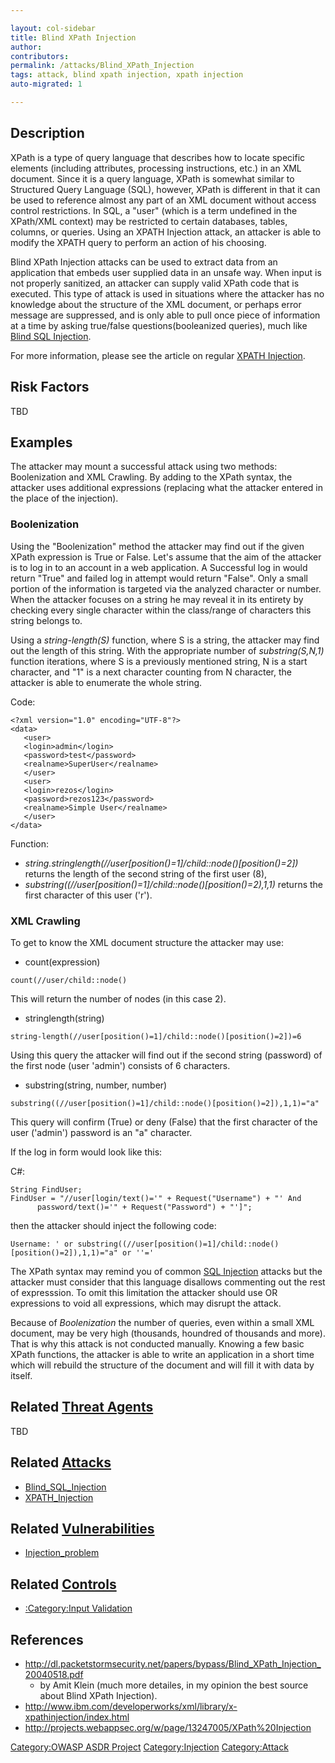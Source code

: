```yaml
---

layout: col-sidebar
title: Blind XPath Injection
author: 
contributors:
permalink: /attacks/Blind_XPath_Injection
tags: attack, blind xpath injection, xpath injection
auto-migrated: 1

---
```


## Description

XPath is a type of query language that describes how to locate specific
elements (including attributes, processing instructions, etc.) in an XML
document. Since it is a query language, XPath is somewhat similar to
Structured Query Language (SQL), however, XPath is different in that it
can be used to reference almost any part of an XML document without
access control restrictions. In SQL, a "user" (which is a term undefined
in the XPath/XML context) may be restricted to certain databases,
tables, columns, or queries. Using an XPATH Injection attack, an
attacker is able to modify the XPATH query to perform an action of his
choosing.

Blind XPath Injection attacks can be used to extract data from an
application that embeds user supplied data in an unsafe way. When input
is not properly sanitized, an attacker can supply valid XPath code that
is executed. This type of attack is used in situations where the
attacker has no knowledge about the structure of the XML document, or
perhaps error message are suppressed, and is only able to pull once
piece of information at a time by asking true/false
questions(booleanized queries), much like [Blind SQL
Injection](Blind_SQL_Injection "wikilink").

For more information, please see the article on regular [XPATH
Injection](XPATH_Injection "wikilink").

## Risk Factors

TBD

## Examples

The attacker may mount a successful attack using two methods:
Boolenization and XML Crawling. By adding to the XPath syntax, the
attacker uses additional expressions (replacing what the attacker
entered in the place of the injection).

### Boolenization

Using the "Boolenization" method the attacker may find out if the given
XPath expression is True or False. Let's assume that the aim of the
attacker is to log in to an account in a web application. A Successful
log in would return "True" and failed log in attempt would return
"False". Only a small portion of the information is targeted via the
analyzed character or number. When the attacker focuses on a string he
may reveal it in its entirety by checking every single character within
the class/range of characters this string belongs to.

Using a *string-length(S)* function, where S is a string, the attacker
may find out the length of this string. With the appropriate number of
*substring(S,N,1)* function iterations, where S is a previously
mentioned string, N is a start character, and "1" is a next character
counting from N character, the attacker is able to enumerate the whole
string.

Code:

    <?xml version="1.0" encoding="UTF-8"?>
    <data>
       <user>
       <login>admin</login>
       <password>test</password>
       <realname>SuperUser</realname>
       </user>
       <user>
       <login>rezos</login>
       <password>rezos123</password>
       <realname>Simple User</realname>
       </user>
    </data>

Function:

  - *string.stringlength(//user\[position()=1\]/child::node()\[position()=2\])*
    returns the length of the second string of the first user (8),
  - *substring((//user\[position()=1\]/child::node()\[position()=2),1,1)*
    returns the first character of this user ('r').

### XML Crawling

To get to know the XML document structure the attacker may use:

  - count(expression)

<!-- end list -->

    count(//user/child::node()

This will return the number of nodes (in this case 2).

  - stringlength(string)

<!-- end list -->

    string-length(//user[position()=1]/child::node()[position()=2])=6

Using this query the attacker will find out if the second string
(password) of the first node (user 'admin') consists of 6 characters.

  - substring(string, number, number)

<!-- end list -->

    substring((//user[position()=1]/child::node()[position()=2]),1,1)="a"

This query will confirm (True) or deny (False) that the first character
of the user ('admin') password is an "a" character.

If the log in form would look like this:

C\#:

    String FindUser;
    FindUser = "//user[login/text()='" + Request("Username") + "' And
          password/text()='" + Request("Password") + "']";

then the attacker should inject the following code:

    Username: ' or substring((//user[position()=1]/child::node()[position()=2]),1,1)="a" or ''='

The XPath syntax may remind you of common [SQL
Injection](SQL_Injection "wikilink") attacks but the attacker must
consider that this language disallows commenting out the rest of
expresssion. To omit this limitation the attacker should use OR
expressions to void all expressions, which may disrupt the attack.

Because of *Boolenization* the number of queries, even within a small
XML document, may be very high (thousands, houndred of thousands and
more). That is why this attack is not conducted manually. Knowing a few
basic XPath functions, the attacker is able to write an application in a
short time which will rebuild the structure of the document and will
fill it with data by itself.

## Related [Threat Agents](Threat_Agents "wikilink")

TBD

## Related [Attacks](Attacks "wikilink")

  - [Blind_SQL_Injection](Blind_SQL_Injection "wikilink")
  - [XPATH_Injection](XPATH_Injection "wikilink")

## Related [Vulnerabilities](Vulnerabilities "wikilink")

  - [Injection_problem](Injection_problem "wikilink")

## Related [Controls](Controls "wikilink")

  - [:Category:Input Validation](:Category:Input_Validation "wikilink")

## References

  - <http://dl.packetstormsecurity.net/papers/bypass/Blind_XPath_Injection_20040518.pdf>
    - by Amit Klein (much more detailes, in my opinion the best source
    about Blind XPath Injection).
  - <http://www.ibm.com/developerworks/xml/library/x-xpathinjection/index.html>
  - <http://projects.webappsec.org/w/page/13247005/XPath%20Injection>

[Category:OWASP ASDR Project](Category:OWASP_ASDR_Project "wikilink")
[Category:Injection](Category:Injection "wikilink")
[Category:Attack](Category:Attack "wikilink")
